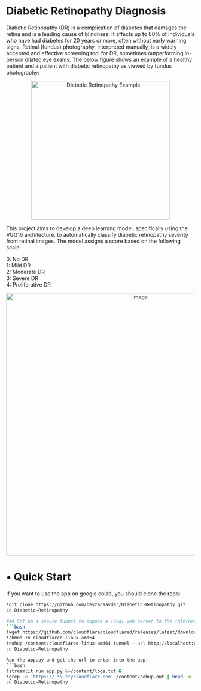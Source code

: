 # Diabetic Retinopathy Diagnosis
Diabetic Retinopathy (DR) is a complication of diabetes that damages the retina and is a leading cause of blindness. It affects up to 80% of individuals who have had diabetes for 20 years or more, often without early warning signs. Retinal (fundus) photography, interpreted manually, is a widely accepted and effective screening tool for DR, sometimes outperforming in-person dilated eye exams. The below figure shows an example of a healthy patient and a patient with diabetic retinopathy as viewed by fundus photography:
<p align="center">
  <img src="https://github.com/user-attachments/assets/c9c869c1-be1c-41a7-ae13-187c84be9714" alt="Diabetic Retinopathy Example" alt="image" width="370"/>
</p>

This project aims to develop a deep learning model, specifically using the VGG16 architecture, to automatically classify diabetic retinopathy severity from retinal images. The model assigns a score based on the following scale:

0: No DR \
1: Mild DR \
2: Moderate DR \
3: Severe DR \
4: Proliferative DR 
<p align="center">
<img src="https://github.com/user-attachments/assets/25744839-c665-40ee-8b13-4755af95160f" alt="image" width="700"/>
</p>

# • Quick Start
If you want to use the app on google colab, you should clone the repo: 
```bash
!git clone https://github.com/beyzacaavdar/Diabetic-Retinopathy.git 
cd Diabetic-Retinopathy

### Set up a secure tunnel to expose a local web server to the internet using cloudflared tool: 
```bash
!wget https://github.com/cloudflare/cloudflared/releases/latest/download/cloudflared-linux-amd64 
!chmod +x cloudflared-linux-amd64 
!nohup /content/cloudflared-linux-amd64 tunnel --url http://localhost:8501 & 
cd Diabetic-Retinopathy

Run the app.py and get the url to enter into the app: 
```bash
!streamlit run app.py &>/content/logs.txt & 
!grep -o 'https://.*\.trycloudflare.com' /content/nohup.out | head -n 1 | xargs -I {} echo "Your tunnel url {}" 
cd Diabetic-Retinopathy
